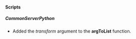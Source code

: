 
#### Scripts
##### CommonServerPython
- Added the *transform* argument to the **argToList** function.
